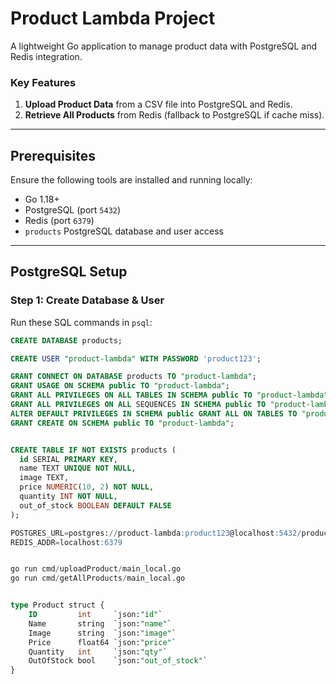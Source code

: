 <!-- Connect to PostgreSQL -->
<!-- Command: psql -U "product-lambda" -d products -->
<!-- Password: product123 -->

# Product Lambda Project

A lightweight Go application to manage product data with PostgreSQL and Redis integration.

### Key Features

1.  **Upload Product Data** from a CSV file into PostgreSQL and Redis.
2.  **Retrieve All Products** from Redis (fallback to PostgreSQL if cache miss).

---

## Prerequisites

Ensure the following tools are installed and running locally:

- Go 1.18+
- PostgreSQL (port `5432`)
- Redis (port `6379`)
- `products` PostgreSQL database and user access

---

## PostgreSQL Setup

### Step 1: Create Database & User

Run these SQL commands in `psql`:

```sql
CREATE DATABASE products;

CREATE USER "product-lambda" WITH PASSWORD 'product123';

GRANT CONNECT ON DATABASE products TO "product-lambda";
GRANT USAGE ON SCHEMA public TO "product-lambda";
GRANT ALL PRIVILEGES ON ALL TABLES IN SCHEMA public TO "product-lambda";
GRANT ALL PRIVILEGES ON ALL SEQUENCES IN SCHEMA public TO "product-lambda";
ALTER DEFAULT PRIVILEGES IN SCHEMA public GRANT ALL ON TABLES TO "product-lambda";
GRANT CREATE ON SCHEMA public TO "product-lambda";


CREATE TABLE IF NOT EXISTS products (
  id SERIAL PRIMARY KEY,
  name TEXT UNIQUE NOT NULL,
  image TEXT,
  price NUMERIC(10, 2) NOT NULL,
  quantity INT NOT NULL,
  out_of_stock BOOLEAN DEFAULT FALSE
);

POSTGRES_URL=postgres://product-lambda:product123@localhost:5432/products?sslmode=disable
REDIS_ADDR=localhost:6379


go run cmd/uploadProduct/main_local.go
go run cmd/getAllProducts/main_local.go


type Product struct {
	ID         int     `json:"id"`
	Name       string  `json:"name"`
	Image      string  `json:"image"`
	Price      float64 `json:"price"`
	Quantity   int     `json:"qty"`
	OutOfStock bool    `json:"out_of_stock"`
}
```
